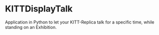 # KITTDisplayTalk
Application in Python to let your KITT-Replica talk for a specific time, while standing on an Exhibition.
